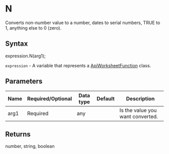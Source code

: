 # N

Converts non-number value to a number, dates to serial numbers, TRUE to 1, anything else to 0 (zero).

## Syntax

expression.N(arg1);

`expression` - A variable that represents a [ApiWorksheetFunction](../ApiWorksheetFunction.md) class.

## Parameters

| **Name** | **Required/Optional** | **Data type** | **Default** | **Description** |
| ------------- | ------------- | ------------- | ------------- | ------------- |
| arg1 | Required | any |  | Is the value you want converted. |

## Returns

number, string, boolean
